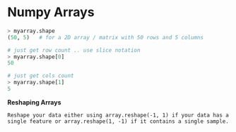 # Numpy Arrays

```python
> myarray.shape
(50, 5)   # for a 2D array / matrix with 50 rows and 5 columns

# just get row count .. use slice notation
> myarray.shape[0]
50

# just get cols count
> myarray.shape[1]
5
```

**Reshaping Arrays**

```
Reshape your data either using array.reshape(-1, 1) if your data has a single feature or array.reshape(1, -1) if it contains a single sample.
```
